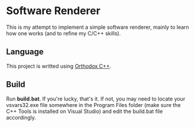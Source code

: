 # Software Renderer
This is my attempt to implement a simple software renderer, mainly to learn how one works (and to refine my C/C++ skills).

## Language
This project is writted using [Orthodox C++](https://gist.github.com/bkaradzic/2e39896bc7d8c34e042b).

## Build
Run **build.bat**. If you're lucky, that's it.
If not, you may need to locate your vsvars32.exe file somewhere in the Program Files folder (make sure the C++ Tools is installed on Visual Studio) and edit the build.bat file accordingly.
